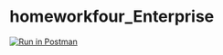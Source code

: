 # homeworkfour_Enterprise
[![Run in Postman](https://run.pstmn.io/button.svg)](https://app.getpostman.com/run-collection/33d19221eea5d658b6a9?action=collection%2Fimport)
